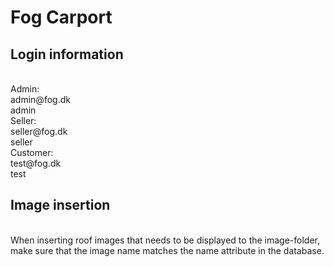 # Fog Carport
<h2>Login information</h2> <br>
Admin: <br>
admin@fog.dk<br>
admin<br>
Seller: <br>
seller@fog.dk <br>
seller<br>
Customer:<br>
test@fog.dk<br>
test<br>
<h2>Image insertion</h2> <br>
When inserting roof images that needs to be displayed to the image-folder, <br> 
make sure that the image name matches the name attribute in the database.



